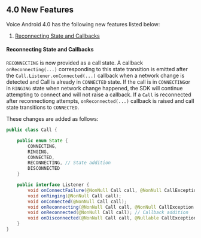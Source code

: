 ## 4.0 New Features

Voice Android 4.0 has the following new features listed below:

1. [Reconnecting State and Callbacks](#feature1)


#### <a name="feature1"></a>Reconnecting State and Callbacks

`RECONNECTING` is now provided as a call state. A callback `onReconnecting(...)` corresponding to this state transition is emitted after the `Call.Listener.onConnected(...)` callback when a network change is detected and Call is already in `CONNECTED` state. If the call is in `CONNECTING`or in `RINGING` state when network change happened, the SDK will continue attempting to connect and will not raise a callback. If a `Call` is reconnected after reconnectiong attempts, `onReconnected(...)` callback is raised and call state transitions to `CONNECTED`.

These changes are added as follows:

```Java
public class Call {

	public enum State {
		CONNECTING,
		RINGING, 
		CONNECTED,
		RECONNECTING, // State addition
		DISCONNECTED
	}

	public interface Listener {
		void onConnectFailure(@NonNull Call call, @NonNull CallException callException);
		void onRinging(@NonNull Call call); 
		void onConnected(@NonNull Call call);
		void onReconnecting(@NonNull Call call, @NonNull CallException callException); // Callback addition
		void onReconnected(@NonNull Call call); // Callback addition
		void onDisconnected(@NonNull Call call, @Nullable CallException callException);
	}
}
```